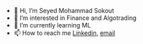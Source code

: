 - 👋 Hi, I’m Seyed Mohammad Sokout
- 👀 I’m interested in Finance and Algotrading
- 🌱 I’m currently learning ML
- 📫 How to reach me [Linkedin](https://www.linkedin.com/in/seyed-mohammad-sokout-5695861ba/), [email](mailto:sm.sokut@gmail.com)

<!---
sm-sokout/sm-sokout is a ✨ special ✨ repository because its `README.md` (this file) appears on your GitHub profile.
You can click the Preview link to take a look at your changes.
--->
